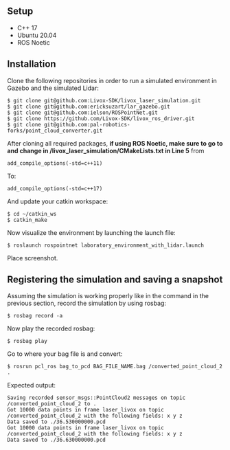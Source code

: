 ## Setup

- C++ 17
- Ubuntu 20.04
- ROS Noetic

## Installation

Clone the following repositories in order to run a simulated environment in Gazebo and the simulated Lidar:

```shell
$ git clone git@github.com:Livox-SDK/livox_laser_simulation.git
$ git clone git@github.com:ericksuzart/lar_gazebo.git
$ git clone git@github.com:ielson/ROSPointNet.git
$ git clone https://github.com/Livox-SDK/livox_ros_driver.git
$ git clone git@github.com:pal-robotics-forks/point_cloud_converter.git
```

After cloning all required packages, **if using ROS Noetic, make sure to go to and change in /livox_laser_simulation/CMakeLists.txt in Line 5** from

```## Compile as C++11, supported in ROS Kinetic and newer
add_compile_options(-std=c++11)
```

To:
```
add_compile_options(-std=c++17)
```

And update your catkin workspace:

```shell 
$ cd ~/catkin_ws
$ catkin_make
```

Now visualize the environment by launching the launch file:

`$ roslaunch rospointnet laboratory_environment_with_lidar.launch`

Place screenshot.

## Registering the simulation and saving a snapshot

Assuming the simulation is working properly like in the command in the previous section, record the simulation by using rosbag:

`$ rosbag record -a`

Now play the recorded rosbag:

` $ rosbag play `

Go to where your bag file is and convert:

`$ rosrun pcl_ros bag_to_pcd BAG_FILE_NAME.bag /converted_point_cloud_2 .`

Expected output:

```
Saving recorded sensor_msgs::PointCloud2 messages on topic /converted_point_cloud_2 to .
Got 10000 data points in frame laser_livox on topic /converted_point_cloud_2 with the following fields: x y z
Data saved to ./36.530000000.pcd
Got 10000 data points in frame laser_livox on topic /converted_point_cloud_2 with the following fields: x y z
Data saved to ./36.630000000.pcd
```

